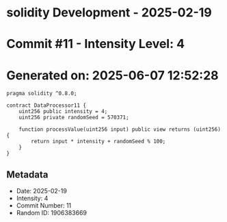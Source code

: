﻿# solidity Development - 2025-02-19
# Commit #11 - Intensity Level: 4
# Generated on: 2025-06-07 12:52:28
```solidity
pragma solidity ^0.8.0;

contract DataProcessor11 {
    uint256 public intensity = 4;
    uint256 private randomSeed = 570371;

    function processValue(uint256 input) public view returns (uint256) {
        return input * intensity + randomSeed % 100;
    }
}
```
## Metadata
- Date: 2025-02-19
- Intensity: 4
- Commit Number: 11
- Random ID: 1906383669
